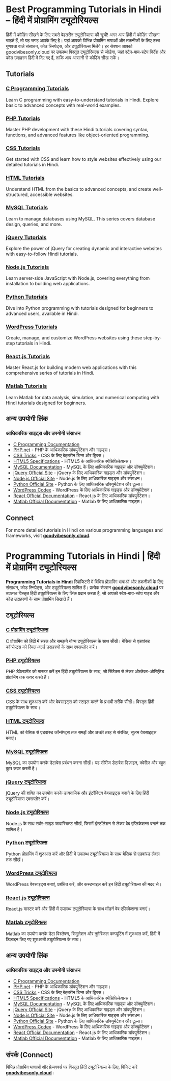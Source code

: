 # Best Programming Tutorials in Hindi – हिंदी में प्रोग्रामिंग ट्यूटोरियल्स

हिंदी में कोडिंग सीखने के लिए सबसे बेहतरीन ट्यूटोरियल्स की सूची! अगर आप हिंदी में कोडिंग सीखना चाहते हैं, तो यह जगह आपके लिए है। यहां आपको विभिन्न प्रोग्रामिंग भाषाओं और तकनीकों के लिए उच्च गुणवत्ता वाले संसाधन, कोड स्निपेट्स, और ट्यूटोरियल्स मिलेंगे। हर सेक्शन आपको goodvibesonly.cloud पर उपलब्ध विस्तृत ट्यूटोरियल्स से जोड़ेगा, जहां स्टेप-बाय-स्टेप निर्देश और कोड उदाहरण हिंदी में दिए गए हैं, ताकि आप आसानी से कोडिंग सीख सकें।

## Tutorials

### [C Programming Tutorials](https://goodvibesonly.cloud/category/tutorials-in-hindi/c-tutorial-in-hindi/)
Learn C programming with easy-to-understand tutorials in Hindi. Explore basic to advanced concepts with real-world examples.

### [PHP Tutorials](https://goodvibesonly.cloud/category/tutorials-in-hindi/php-tutorials-in-hindi/)
Master PHP development with these Hindi tutorials covering syntax, functions, and advanced features like object-oriented programming.

### [CSS Tutorials](https://goodvibesonly.cloud/category/tutorials-in-hindi/css-tutorial-in-hindi/)
Get started with CSS and learn how to style websites effectively using our detailed tutorials in Hindi.

### [HTML Tutorials](https://goodvibesonly.cloud/category/tutorials-in-hindi/html-tutorial-in-hindi/)
Understand HTML from the basics to advanced concepts, and create well-structured, accessible websites.

### [MySQL Tutorials](https://goodvibesonly.cloud/category/tutorials-in-hindi/mysql-tutorials-in-hindi/)
Learn to manage databases using MySQL. This series covers database design, queries, and more.

### [jQuery Tutorials](https://goodvibesonly.cloud/category/tutorials-in-hindi/jquery-tutorial-in-hindi/)
Explore the power of jQuery for creating dynamic and interactive websites with easy-to-follow Hindi tutorials.

### [Node.js Tutorials](https://goodvibesonly.cloud/category/tutorials-in-hindi/node-js-tutorial-in-hindi/)
Learn server-side JavaScript with Node.js, covering everything from installation to building web applications.

### [Python Tutorials](https://goodvibesonly.cloud/category/tutorials-in-hindi/python-tutorial-in-hindi/)
Dive into Python programming with tutorials designed for beginners to advanced users, available in Hindi.

### [WordPress Tutorials](https://goodvibesonly.cloud/category/tutorials-in-hindi/wordpress-tutorial-in-hindi/)
Create, manage, and customize WordPress websites using these step-by-step tutorials in Hindi.

### [React.js Tutorials](https://goodvibesonly.cloud/category/tutorials-in-hindi/react-js-tutorial-in-hindi/)
Master React.js for building modern web applications with this comprehensive series of tutorials in Hindi.

### [Matlab Tutorials](https://goodvibesonly.cloud/category/tutorials-in-hindi/laravel-framework-tutorial-in-hindi/)
Learn Matlab for data analysis, simulation, and numerical computing with Hindi tutorials designed for beginners.

## अन्य उपयोगी लिंक

### आधिकारिक साइट्स और उपयोगी संसाधन

- [C Programming Documentation](https://en.cppreference.com/w/c)
- [PHP.net](https://www.php.net/) - PHP के आधिकारिक डॉक्युमेंटेशन और गाइड्स।
- [CSS Tricks](https://css-tricks.com/) - CSS के लिए बेहतरीन टिप्स और ट्रिक्स।
- [HTML5 Specifications](https://html.spec.whatwg.org/) - HTML5 के आधिकारिक स्पेसिफिकेशन्स।
- [MySQL Documentation](https://dev.mysql.com/doc/) - MySQL के लिए आधिकारिक गाइड्स और डॉक्युमेंटेशन।
- [jQuery Official Site](https://jquery.com/) - jQuery के लिए आधिकारिक गाइड्स और डॉक्युमेंटेशन।
- [Node.js Official Site](https://nodejs.org/) - Node.js के लिए आधिकारिक गाइड्स और संसाधन।
- [Python Official Site](https://www.python.org/) - Python के लिए आधिकारिक डॉक्युमेंटेशन और टूल्स।
- [WordPress Codex](https://codex.wordpress.org/) - WordPress के लिए आधिकारिक गाइड्स और डॉक्युमेंटेशन।
- [React Official Documentation](https://react.dev/) - React.js के लिए आधिकारिक डॉक्युमेंटेशन।
- [Matlab Official Documentation](https://www.mathworks.com/help/matlab/) - Matlab के लिए आधिकारिक गाइड्स।

## Connect

For more detailed tutorials in Hindi on various programming languages and frameworks, visit **[goodvibesonly.cloud](https://goodvibesonly.cloud)**.

# Programming Tutorials in Hindi | हिंदी में प्रोग्रामिंग ट्यूटोरियल्स

**Programming Tutorials in Hindi** रिपॉजिटरी में विभिन्न प्रोग्रामिंग भाषाओं और तकनीकों के लिए संसाधन, कोड स्निपेट्स, और ट्यूटोरियल्स शामिल हैं। प्रत्येक सेक्शन **[goodvibesonly.cloud](https://goodvibesonly.cloud)** पर उपलब्ध विस्तृत हिंदी ट्यूटोरियल्स के लिए लिंक प्रदान करता है, जो आपको स्टेप-बाय-स्टेप गाइड और कोड उदाहरणों के साथ प्रोग्रामिंग सिखाते हैं।

## ट्यूटोरियल्स

### [C प्रोग्रामिंग ट्यूटोरियल्स](https://goodvibesonly.cloud/category/tutorials-in-hindi/c-tutorial-in-hindi/)
C प्रोग्रामिंग को हिंदी में सरल और समझने योग्य ट्यूटोरियल्स के साथ सीखें। बेसिक से एडवांस्ड कॉन्सेप्ट्स को रियल-वर्ल्ड उदाहरणों के साथ एक्सप्लोर करें।

### [PHP ट्यूटोरियल्स](https://goodvibesonly.cloud/category/tutorials-in-hindi/php-tutorials-in-hindi/)
PHP डेवेलपमेंट को मास्टर करें इन हिंदी ट्यूटोरियल्स के साथ, जो सिंटैक्स से लेकर ओब्जेक्ट-ओरिएंटेड प्रोग्रामिंग तक कवर करते हैं।

### [CSS ट्यूटोरियल्स](https://goodvibesonly.cloud/category/tutorials-in-hindi/css-tutorial-in-hindi/)
CSS के साथ शुरुआत करें और वेबसाइट्स को स्टाइल करने के प्रभावी तरीके सीखें। विस्तृत हिंदी ट्यूटोरियल्स के साथ।

### [HTML ट्यूटोरियल्स](https://goodvibesonly.cloud/category/tutorials-in-hindi/html-tutorial-in-hindi/)
HTML को बेसिक से एडवांस्ड कॉन्सेप्ट्स तक समझें और अच्छी तरह से संरचित, सुलभ वेबसाइट्स बनाएं।

### [MySQL ट्यूटोरियल्स](https://goodvibesonly.cloud/category/tutorials-in-hindi/mysql-tutorials-in-hindi/)
MySQL का उपयोग करके डेटाबेस प्रबंधन करना सीखें। यह सीरीज डेटाबेस डिज़ाइन, क्वेरीज़ और बहुत कुछ कवर करती है।

### [jQuery ट्यूटोरियल्स](https://goodvibesonly.cloud/category/tutorials-in-hindi/jquery-tutorial-in-hindi/)
jQuery की शक्ति का उपयोग करके डायनामिक और इंटरैक्टिव वेबसाइट्स बनाने के लिए हिंदी ट्यूटोरियल्स एक्सप्लोर करें।

### [Node.js ट्यूटोरियल्स](https://goodvibesonly.cloud/category/tutorials-in-hindi/node-js-tutorial-in-hindi/)
Node.js के साथ सर्वर-साइड जावास्क्रिप्ट सीखें, जिसमें इंस्टॉलेशन से लेकर वेब एप्लिकेशन्स बनाने तक शामिल है।

### [Python ट्यूटोरियल्स](https://goodvibesonly.cloud/category/tutorials-in-hindi/python-tutorial-in-hindi/)
Python प्रोग्रामिंग में शुरुआत करें और हिंदी में उपलब्ध ट्यूटोरियल्स के साथ बेसिक से एडवांस्ड लेवल तक सीखें।

### [WordPress ट्यूटोरियल्स](https://goodvibesonly.cloud/category/tutorials-in-hindi/wordpress-tutorial-in-hindi/)
WordPress वेबसाइट्स बनाएं, प्रबंधित करें, और कस्टमाइज़ करें इन हिंदी ट्यूटोरियल्स की मदद से।

### [React.js ट्यूटोरियल्स](https://goodvibesonly.cloud/category/tutorials-in-hindi/react-js-tutorial-in-hindi/)
React.js मास्टर करें और हिंदी में उपलब्ध ट्यूटोरियल्स के साथ मॉडर्न वेब एप्लिकेशन्स बनाएं।

### [Matlab ट्यूटोरियल्स](https://goodvibesonly.cloud/category/tutorials-in-hindi/laravel-framework-tutorial-in-hindi/)
Matlab का उपयोग करके डेटा विश्लेषण, सिमुलेशन और नुमेरिकल कम्प्यूटिंग में शुरुआत करें, हिंदी में डिज़ाइन किए गए शुरुआती ट्यूटोरियल्स के साथ।

## अन्य उपयोगी लिंक

### आधिकारिक साइट्स और उपयोगी संसाधन

- [C Programming Documentation](https://en.cppreference.com/w/c)
- [PHP.net](https://www.php.net/) - PHP के आधिकारिक डॉक्युमेंटेशन और गाइड्स।
- [CSS Tricks](https://css-tricks.com/) - CSS के लिए बेहतरीन टिप्स और ट्रिक्स।
- [HTML5 Specifications](https://html.spec.whatwg.org/) - HTML5 के आधिकारिक स्पेसिफिकेशन्स।
- [MySQL Documentation](https://dev.mysql.com/doc/) - MySQL के लिए आधिकारिक गाइड्स और डॉक्युमेंटेशन।
- [jQuery Official Site](https://jquery.com/) - jQuery के लिए आधिकारिक गाइड्स और डॉक्युमेंटेशन।
- [Node.js Official Site](https://nodejs.org/) - Node.js के लिए आधिकारिक गाइड्स और संसाधन।
- [Python Official Site](https://www.python.org/) - Python के लिए आधिकारिक डॉक्युमेंटेशन और टूल्स।
- [WordPress Codex](https://codex.wordpress.org/) - WordPress के लिए आधिकारिक गाइड्स और डॉक्युमेंटेशन।
- [React Official Documentation](https://react.dev/) - React.js के लिए आधिकारिक डॉक्युमेंटेशन।
- [Matlab Official Documentation](https://www.mathworks.com/help/matlab/) - Matlab के लिए आधिकारिक गाइड्स।

## संपर्क (Connect)

विभिन्न प्रोग्रामिंग भाषाओं और फ्रेमवर्क्स पर विस्तृत हिंदी ट्यूटोरियल्स के लिए, विज़िट करें **[goodvibesonly.cloud](https://goodvibesonly.cloud)**।

